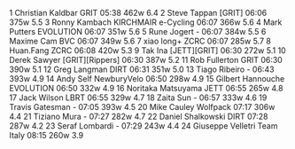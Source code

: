   1  Christian Kaldbar  GRIT  05:38    462w  6.4
  2  Steve Tappan  [GRIT]  06:06    375w  5.5
  3  Ronny Kambach  KIRCHMAIR e-Cycling  06:07    366w  5.6
  4  Mark Putters  EVOLUTION  06:07    351w  5.6
  5  Rune Jogert  -  06:07    384w  5.5
  6  Maxime Cam  BVC  06:07    349w  5.6
  7  xiao long+  ZCRC  06:07    285w  5.7
  8  Huan.Fang  ZCRC  06:08    420w  5.3
  9  Tak Ina  [JETT][GRIT]  06:30    272w  5.1
 10  Derek Sawyer  [GRIT][Rippers]  06:30    387w  5.2
 11  Rob Fullerton  GRIT  06:30    390w  5.1
 12  Greg Langman  DIRT  06:31    351w  5.0
 13  Tiago Ribeiro  -  06:43    393w  4.9
 14  Andy Self  NewburyVelo  06:50    298w  4.9
 15  Gilbert Hannouche  EVOLUTION  06:50    332w  4.9
 16  Noritaka Matsuyama  JETT  06:55    265w  4.8
 17  Jack Wilson  LBRT  06:55    329w  4.7
 18  Zaita Sun  -  06:57    333w  4.6
 19  Travis Gatesman  -  07:05    393w  4.5
 20  Mike Cauley  Wolfpack  07:17    306w  4.4
 21  Tiziano Mura  -  07:27    282w  4.7
 22  Daniel Shalkowski  DIRT  07:28    287w  4.2
 23  Seraf Lombardi  -  07:29    243w  4.4
 24  Giuseppe Velletri  Team Italy  08:15    260w  3.9
